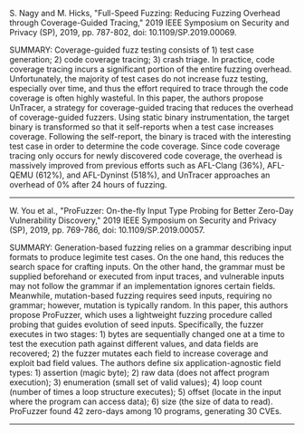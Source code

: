 S. Nagy and M. Hicks, "Full-Speed Fuzzing: Reducing Fuzzing Overhead through Coverage-Guided Tracing," 2019 IEEE Symposium on Security and Privacy (SP), 2019, pp. 787-802, doi: 10.1109/SP.2019.00069.

SUMMARY: Coverage-guided fuzz testing consists of 1) test case generation; 2) code coverage tracing; 3) crash triage. In practice, code coverage tracing incurs a significant portion of the entire fuzzing overhead. Unfortunately, the majority of test cases do not increase fuzz testing, especially over time, and thus the effort required to trace through the code coverage is often highly wasteful. In this paper, the authors propose UnTracer, a strategy for coverage-guided tracing that reduces the overhead of coverage-guided fuzzers. Using static binary instrumentation, the target binary is transformed so that it self-reports when a test case increases coverage. Following the self-report, the binary is traced with the interesting test case in order to determine the code coverage. Since code coverage tracing only occurs for newly discovered code coverage, the overhead is massively improved from previous efforts such as AFL-Clang (36%), AFL-QEMU (612%), and AFL-Dyninst (518%), and UnTracer approaches an overhead of 0% after 24 hours of fuzzing. 

<hr/>

W. You et al., "ProFuzzer: On-the-fly Input Type Probing for Better Zero-Day Vulnerability Discovery," 2019 IEEE Symposium on Security and Privacy (SP), 2019, pp. 769-786, doi: 10.1109/SP.2019.00057.

SUMMARY: Generation-based fuzzing relies on a grammar describing input formats to produce legimite test cases. On the one hand, this reduces the search space for crafting inputs. On the other hand, the grammar must be supplied beforehand or executed from input traces, and vulnerable inputs may not follow the grammar if an implementation ignores certain fields. Meanwhile, mutation-based fuzzing requires seed inputs, requiring no grammar; however, mutation is typically random. In this paper, this authors propose ProFuzzer, which uses a lightweight fuzzing procedure called probing that guides evolution of seed inputs. Specifically, the fuzzer executes in two stages: 1) bytes are sequentially changed one at a time to test the execution path against different values, and data fields are recovered; 2) the fuzzer mutates each field to increase coverage and exploit bad field values. The authors define six application-agnostic field types: 1) assertion (magic byte); 2) raw data (does not affect program execution); 3) enumeration (small set of valid values); 4) loop count (number of times a loop structure executes); 5) offset (locate in the input where the program can access data); 6) size (the size of data to read). ProFuzzer found 42 zero-days among 10 programs, generating 30 CVEs.

<hr/>
